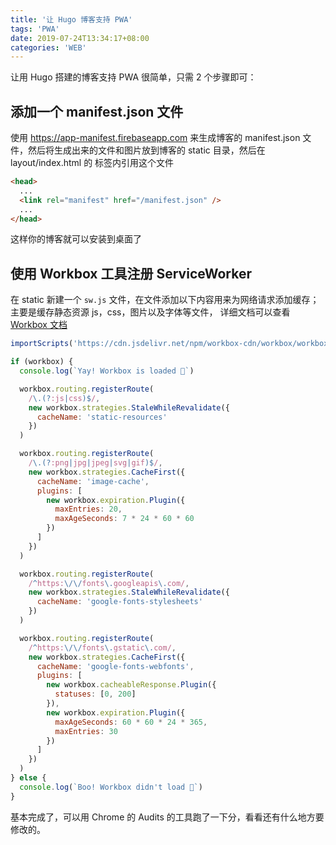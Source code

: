 ```yaml
---
title: '让 Hugo 博客支持 PWA'
tags: 'PWA'
date: 2019-07-24T13:34:17+08:00
categories: 'WEB'
---
```


让用 Hugo 搭建的博客支持 PWA 很简单，只需 2 个步骤即可：

## 添加一个 manifest.json 文件

使用 https://app-manifest.firebaseapp.com 来生成博客的 manifest.json 文件，然后将生成出来的文件和图片放到博客的 static 目录，然后在 layout/index.html 的 <head> 标签内引用这个文件

```html
<head>
  ...
  <link rel="manifest" href="/manifest.json" />
  ...
</head>
```

这样你的博客就可以安装到桌面了

## 使用 Workbox 工具注册 ServiceWorker

在 static 新建一个 `sw.js` 文件，在文件添加以下内容用来为网络请求添加缓存；主要是缓存静态资源 js，css，图片以及字体等文件，
详细文档可以查看 [Workbox 文档](https://developers.google.cn/web/tools/workbox)

```js
importScripts('https://cdn.jsdelivr.net/npm/workbox-cdn/workbox/workbox-sw.js')

if (workbox) {
  console.log(`Yay! Workbox is loaded 🎉`)

  workbox.routing.registerRoute(
    /\.(?:js|css)$/,
    new workbox.strategies.StaleWhileRevalidate({
      cacheName: 'static-resources'
    })
  )

  workbox.routing.registerRoute(
    /\.(?:png|jpg|jpeg|svg|gif)$/,
    new workbox.strategies.CacheFirst({
      cacheName: 'image-cache',
      plugins: [
        new workbox.expiration.Plugin({
          maxEntries: 20,
          maxAgeSeconds: 7 * 24 * 60 * 60
        })
      ]
    })
  )

  workbox.routing.registerRoute(
    /^https:\/\/fonts\.googleapis\.com/,
    new workbox.strategies.StaleWhileRevalidate({
      cacheName: 'google-fonts-stylesheets'
    })
  )

  workbox.routing.registerRoute(
    /^https:\/\/fonts\.gstatic\.com/,
    new workbox.strategies.CacheFirst({
      cacheName: 'google-fonts-webfonts',
      plugins: [
        new workbox.cacheableResponse.Plugin({
          statuses: [0, 200]
        }),
        new workbox.expiration.Plugin({
          maxAgeSeconds: 60 * 60 * 24 * 365,
          maxEntries: 30
        })
      ]
    })
  )
} else {
  console.log(`Boo! Workbox didn't load 😬`)
}
```

基本完成了，可以用 Chrome 的 Audits 的工具跑了一下分，看看还有什么地方要修改的。
